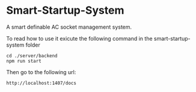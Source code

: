 # Smart-Startup-System
A smart definable AC socket management system.

To read how to use it exicute the following command in the smart-startup-system folder
```
cd ./server/backend
npm run start
```

Then go to the following url:
```
http://localhost:1407/docs
```
